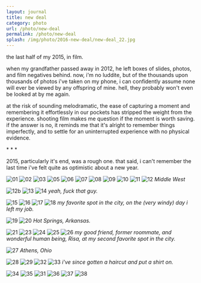 ```yaml
---
layout: journal
title: new deal
category: photo
url: /photo/new-deal
permalink: /photo/new-deal
splash: /img/photo/2016-new-deal/new-deal_22.jpg
---
```


the last half of my 2015, in film.

when my grandfather passed away in 2012, he left boxes of slides, photos, and film negatives behind. now, i'm no luddite, but of the thousands upon thousands of photos i've taken on my phone, i can confidently assume none will ever be viewed by any offspring of mine. hell, they probably won't even be looked at by me again.

at the risk of sounding melodramatic, the ease of capturing a moment and remembering it effortlessly in our pockets has stripped the weight from the experience. shooting film makes me question if the moment is worth saving. if the answer is no, it reminds me that it's alright to remember things imperfectly, and to settle for an uninterrupted experience with no physical evidence.

<!--my shutter went quiet there for a moment, but judging by the stacks of photos under my bed, when i had my camera with me, i wasn't shy about using it. i'm still shooting mostly film, and i'm still getting the hang of it, but my batting average is certainly improving. never one to sit still for too long, these photos were taken in Georgia, Kansas, Chicago, Ohio, Maryland, Michigan, and many other places in between. -->

<p class='center'>* * *</p>

2015, particularly it's end, was a rough one. that said, i can't remember the last time i've felt quite as optimistic about a new year. 

![01](../../img/photo/2016-new-deal/new-deal_1.jpg)
![02](../../img/photo/2016-new-deal/new-deal_2.jpg)
![03](../../img/photo/2016-new-deal/new-deal_3.jpg)
![05](../../img/photo/2016-new-deal/new-deal_6.jpg)
![06](../../img/photo/2016-new-deal/new-deal_5.jpg)
![07](../../img/photo/2016-new-deal/new-deal_7.jpg)
![08](../../img/photo/2016-new-deal/new-deal_10.jpg)
![09](../../img/photo/2016-new-deal/new-deal_9.jpg)
![10](../../img/photo/2016-new-deal/new-deal_35.jpg)
![11](../../img/photo/2016-new-deal/new-deal_28.jpg)
![12](../../img/photo/2016-new-deal/new-deal_8.jpg)
_Middle West_

![12b](../../img/photo/2016-new-deal/new-deal_34.jpg)
![13](../../img/photo/2016-new-deal/new-deal_11.jpg)
![14](../../img/photo/2016-new-deal/new-deal_13.jpg)
_yeah, fuck that guy._

![15](../../img/photo/2016-new-deal/new-deal_15.jpg)
![16](../../img/photo/2016-new-deal/new-deal_17.jpg)
![17](../../img/photo/2016-new-deal/new-deal_14.jpg)
![18](../../img/photo/2016-new-deal/new-deal_16.jpg)
_my favorite spot in the city, on the (very windy) day i left my job._

![19](../../img/photo/2016-new-deal/new-deal_18.jpg)
![20](../../img/photo/2016-new-deal/new-deal_24.jpg)
_Hot Springs, Arkansas._

![21](../../img/photo/2016-new-deal/new-deal_22.jpg)
![23](../../img/photo/2016-new-deal/new-deal_26.jpg)
![24](../../img/photo/2016-new-deal/new-deal_19.jpg)
![25](../../img/photo/2016-new-deal/new-deal_20.jpg)
![26](../../img/photo/2016-new-deal/new-deal_21.jpg)
_my good friend, former roommate, and wonderful human being, Risa, at my second favorite spot in the city._

![27](../../img/photo/2016-new-deal/new-deal_23.jpg)
_Athens, Ohio_

![28](../../img/photo/2016-new-deal/new-deal_27.jpg)
![29](../../img/photo/2016-new-deal/new-deal_25.jpg)
![32](../../img/photo/2016-new-deal/new-deal_30.jpg)
![33](../../img/photo/2016-new-deal/new-deal_12.jpg)
_i've since gotten a haircut and put a shirt on._

![34](../../img/photo/2016-new-deal/new-deal_29.jpg)
![35](../../img/photo/2016-new-deal/new-deal_36.jpg)
![31](../../img/photo/2016-new-deal/new-deal_31.jpg)
![36](../../img/photo/2016-new-deal/new-deal_33.jpg)
![37](../../img/photo/2016-new-deal/new-deal_32.jpg)
![38](../../img/photo/2016-new-deal/new-deal_37.jpg)
